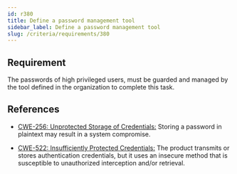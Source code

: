 ```yaml
---
id: r380
title: Define a password management tool
sidebar_label: Define a password management tool
slug: /criteria/requirements/380
---
```


## Requirement

The passwords of high privileged users,
must be guarded and managed
by the tool defined in the organization
to complete this task.

## References

- [CWE-256: Unprotected Storage of Credentials:](https://cwe.mitre.org/data/definitions/256.html)
Storing a password in plaintext
may result in a system compromise.

- [CWE-522: Insufficiently Protected Credentials:](https://cwe.mitre.org/data/definitions/522.html)
The product transmits or stores authentication credentials,
but it uses an insecure method
that is susceptible to unauthorized interception
and/or retrieval. 
